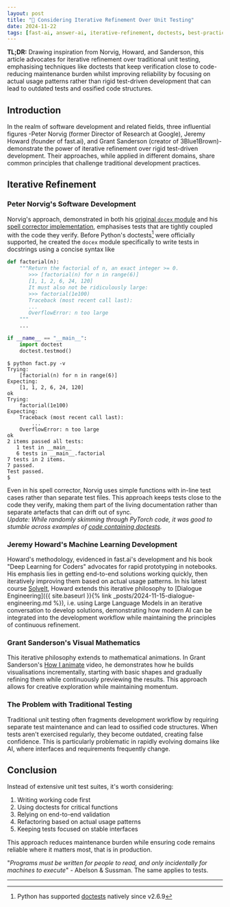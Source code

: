 ```yaml
---
layout: post
title: "🔄 Considering Iterative Refinement Over Unit Testing"
date: 2024-11-22
tags: [fast-ai, answer-ai, iterative-refinement, doctests, best-practices, llm, dialogue-engineering, code-quality]
---
```


**TL;DR:** Drawing inspiration from Norvig, Howard, and Sanderson, this article
advocates for iterative refinement over traditional unit testing, emphasising
techniques like doctests that keep verification close to code-reducing
maintenance burden whilst improving reliability by focusing on actual usage
patterns rather than rigid test-driven development that can lead to outdated
tests and ossified code structures.
<!--more-->

## Introduction

In the realm of software development and related fields, three influential
figures -Peter Norvig (former Director of Research at Google), Jeremy Howard
(founder of fast.ai), and Grant Sanderson (creator of 3Blue1Brown)- demonstrate
the power of iterative refinement over rigid test-driven development. Their
approaches, while applied in different domains, share common principles that
challenge traditional development practices.

## Iterative Refinement

### Peter Norvig's Software Development

Norvig's approach, demonstrated in both his
[original `docex` module](https://norvig.com/docex.html) and his
[spell corrector implementation](https://norvig.com/spell-correct.html),
emphasises tests that are tightly coupled with the code they verify. Before
Python's doctests[^1] were officially supported, he created the `docex` module
specifically to write tests in docstrings using a concise syntax like

```python
def factorial(n):
    """Return the factorial of n, an exact integer >= 0.
       >>> [factorial(n) for n in range(6)]
       [1, 1, 2, 6, 24, 120]
       It must also not be ridiculously large:
       >>> factorial(1e100)
       Traceback (most recent call last):
       ...
       OverflowError: n too large
    """
    ...

if __name__ == "__main__":
    import doctest
    doctest.testmod()
```

```console
$ python fact.py -v
Trying:
    [factorial(n) for n in range(6)]
Expecting:
    [1, 1, 2, 6, 24, 120]
ok
Trying:
    factorial(1e100)
Expecting:
    Traceback (most recent call last):
        ...
    OverflowError: n too large
ok
2 items passed all tests:
   1 test in __main__
   6 tests in __main__.factorial
7 tests in 2 items.
7 passed.
Test passed.
$
```

Even in his spell corrector, Norvig uses simple functions with in-line test
cases rather than separate test files. This approach keeps tests close to the
code they verify, making them part of the living documentation rather than
separate artefacts that can drift out of sync.\
_Update: While randomly skimming through PyTorch code, it was good to stumble
across examples of
[code containing doctests](https://github.com/pytorch/pytorch/blob/main/torch/autograd/grad_mode.py)._

### Jeremy Howard's Machine Learning Development

Howard's methodology, evidenced in fast.ai's development and his book "Deep
Learning for Coders" advocates for rapid prototyping in notebooks. His emphasis
lies in getting end-to-end solutions working quickly, then iteratively improving
them based on actual usage patterns. In his latest course
[SolveIt](https://solveit.fast.ai/), Howard extends this iterative philosophy to
[Dialogue Engineering]({{ site.baseurl }}{% link
_posts/2024-11-15-dialogue-engineering.md %}), i.e. using Large Language Models
in an iterative conversation to develop solutions, demonstrating how modern AI
can be integrated into the development workflow while maintaining the principles
of continuous refinement.

### Grant Sanderson's Visual Mathematics

This iterative philosophy extends to mathematical animations. In Grant
Sanderson's [How I animate](https://www.youtube.com/watch?v=rbu7Zu5X1zI) video,
he demonstrates how he builds visualisations incrementally, starting with basic
shapes and gradually refining them while continuously previewing the results.
This approach allows for creative exploration while maintaining momentum.

### The Problem with Traditional Testing

Traditional unit testing often fragments development workflow by requiring
separate test maintenance and can lead to ossified code structures. When tests
aren't exercised regularly, they become outdated, creating false confidence.
This is particularly problematic in rapidly evolving domains like AI, where
interfaces and requirements frequently change.

## Conclusion

Instead of extensive unit test suites, it's worth considering:

1. Writing working code first
2. Using doctests for critical functions
3. Relying on end-to-end validation
4. Refactoring based on actual usage patterns
5. Keeping tests focused on stable interfaces

This approach reduces maintenance burden while ensuring code remains reliable
where it matters most, that is in production.

"_Programs must be written for people to read, and only incidentally for
machines to execute_" - Abelson & Sussman. The same applies to tests.

---

[^1]: Python has supported
    [doctests](https://docs.python.org/3/library/doctest.html) natively since
    v2.6.9
